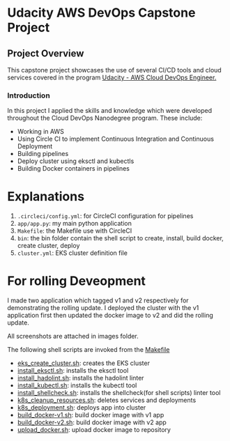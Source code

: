 # Udacity AWS DevOps Capstone Project

## Project Overview

This capstone project showcases the use of several CI/CD tools and cloud services covered in the program [Udacity - AWS Cloud DevOps Engineer.](https://www.udacity.com/course/cloud-dev-ops-nanodegree--nd9991)

### Introduction

In this project I applied the skills and knowledge which were developed throughout the Cloud DevOps Nanodegree program. These include:
- Working in AWS
- Using Circle CI to implement Continuous Integration and Continuous Deployment
- Building pipelines
- Deploy cluster using eksctl and kubectls
- Building Docker containers in pipelines

# Explanations
1. `.circleci/config.yml`: for CircleCI configuration for pipelines
2. `app/app.py`: my main python application
3. `Makefile`: the Makefile use with CircleCI 
4. `bin`: the bin folder contain the shell script to create, install, build docker, create cluster, deploy 
5. `cluster.yml`: EKS cluster definition file
  
# For rolling Deveopment
I made two application which tagged v1 and v2 respectively for demonstrating the rolling update.
I deployed the cluster with the v1 application first then updated the docker image to v2 and did the rolling update.

All screenshots are attached in images folder.

The following shell scripts are invoked from the [Makefile](./Makefile)

* [eks_create_cluster.sh](./bin/eks_create_cluster.sh): creates the EKS cluster
* [install_eksctl.sh](./bin/install_eksctl.sh): installs the eksctl tool
* [install_hadolint.sh](./bin/install_hadolint.sh): installs the hadolint linter
* [install_kubectl.sh](./bin/install_kubectl.sh): installs the kubectl tool
* [install_shellcheck.sh](./bin/install_shellcheck.sh): installs the shellcheck(for shell scripts) linter tool
* [k8s_cleanup_resources.sh](./bin/k8s_cleanup_resources.sh): deletes services and deployments
* [k8s_deployment.sh](./bin/k8s_deployment.sh): deploys app into cluster
* [build_docker-v1.sh](./bin/build_docker-v1.sh): build docker image with v1 app
* [build_docker-v2.sh](./bin/build_docker-v1.sh): build docker image with v2 app
* [upload_docker.sh](./bin/upload_docker.sh): upload docker image to repository